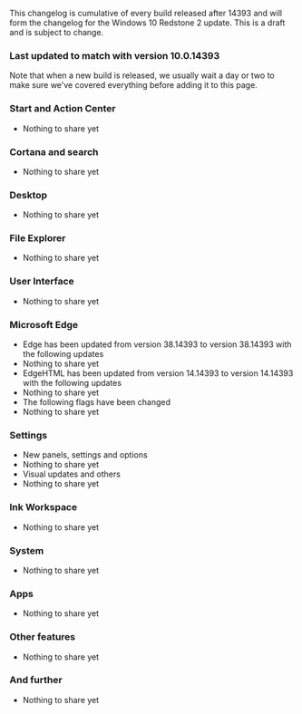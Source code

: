 This changelog is cumulative of every build released after 14393 and will form the changelog for the Windows 10 Redstone 2 update. This is a draft and is subject to change.

### Last updated to match with version 10.0.14393
Note that when a new build is released, we usually wait a day or two to make sure we've covered everything before adding it to this page.

### Start and Action Center
- Nothing to share yet

### Cortana and search
- Nothing to share yet

### Desktop
- Nothing to share yet

### File Explorer
- Nothing to share yet

### User Interface
- Nothing to share yet

### Microsoft Edge
- Edge has been updated from version 38.14393 to version 38.14393 with the following updates
 - Nothing to share yet
- EdgeHTML has been updated from version 14.14393 to version 14.14393 with the following updates
 - Nothing to share yet
- The following flags have been changed
 - Nothing to share yet

### Settings
- New panels, settings and options
 - Nothing to share yet
- Visual updates and others
 - Nothing to share yet

### Ink Workspace
- Nothing to share yet

### System
- Nothing to share yet

### Apps
- Nothing to share yet

### Other features
- Nothing to share yet

### And further
- Nothing to share yet